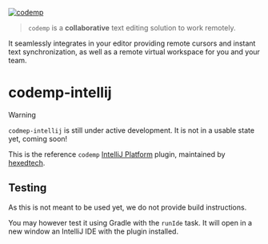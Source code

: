 [![codemp](https://codemp.dev/static/banner.png)](https://codemp.dev)

> `codemp` is a **collaborative** text editing solution to work remotely.

It seamlessly integrates in your editor providing remote cursors and instant text synchronization,
as well as a remote virtual workspace for you and your team.

# codemp-intellij
> [!WARNING]
> `codmep-intellij` is still under active development. It is not in a usable state yet, coming soon!

This is the reference `codemp` [IntelliJ Platform](https://www.jetbrains.com/opensource/idea/) plugin, maintained by [hexedtech](https://hexed.technology).

## Testing
As this is not meant to be used yet, we do not provide build instructions.

You may however test it using Gradle with the `runIde` task. It will open in a new window an IntelliJ IDE with the plugin installed.
